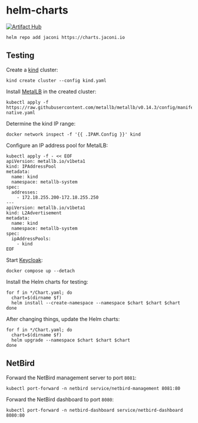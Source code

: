 # helm-charts

[![Artifact Hub](https://img.shields.io/endpoint?url=https://artifacthub.io/badge/repository/jaconi)](https://artifacthub.io/packages/search?repo=jaconi)

```shell
helm repo add jaconi https://charts.jaconi.io
```

## Testing

Create a [kind](https://kind.sigs.k8s.io) cluster:

```shell
kind create cluster --config kind.yaml
```

Install [MetalLB](https://metallb.universe.tf) in the created cluster:

```shell
kubectl apply -f https://raw.githubusercontent.com/metallb/metallb/v0.14.3/config/manifests/metallb-native.yaml
```

Determine the kind IP range:

```shell
docker network inspect -f '{{ .IPAM.Config }}' kind
```

Configure an IP address pool for MetalLB:

```shell
kubectl apply -f - << EOF 
apiVersion: metallb.io/v1beta1
kind: IPAddressPool
metadata:
  name: kind
  namespace: metallb-system
spec:
  addresses:
    - 172.18.255.200-172.18.255.250
---
apiVersion: metallb.io/v1beta1
kind: L2Advertisement
metadata:
  name: kind
  namespace: metallb-system
spec:
  ipAddressPools:
    - kind
EOF
```

Start [Keycloak](https://www.keycloak.org):

```shell
docker compose up --detach
```

Install the Helm charts for testing:

```shell
for f in */Chart.yaml; do
  chart=$(dirname $f)
  helm install --create-namespace --namespace $chart $chart $chart
done
```

After changing things, update the Helm charts:

```shell
for f in */Chart.yaml; do
  chart=$(dirname $f)
  helm upgrade --namespace $chart $chart $chart
done
```

## NetBird

Forward the NetBird management server to port `8081`:

```shell
kubectl port-forward -n netbird service/netbird-management 8081:80
```

Forward the NetBird dashboard to port `8080`:

```shell
kubectl port-forward -n netbird-dashboard service/netbird-dashboard 8080:80
```
